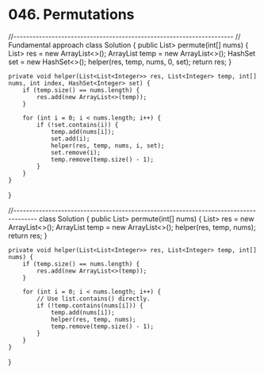 # 046. Permutations

//--------------------------------------------------------------------- // Fundamental approach class Solution { public List&gt; permute\(int\[\] nums\) { List&gt; res = new ArrayList&lt;&gt;\(\); ArrayList temp = new ArrayList&lt;&gt;\(\); HashSet set = new HashSet&lt;&gt;\(\); helper\(res, temp, nums, 0, set\); return res; }

```text
private void helper(List<List<Integer>> res, List<Integer> temp, int[] nums, int index, HashSet<Integer> set) {
    if (temp.size() == nums.length) {
        res.add(new ArrayList<>(temp));
    }

    for (int i = 0; i < nums.length; i++) {
        if (!set.contains(i)) {
            temp.add(nums[i]);
            set.add(i);
            helper(res, temp, nums, i, set);
            set.remove(i);
            temp.remove(temp.size() - 1);
        }
    }
}
```

}

//------------------------------------------------------------------------------------- class Solution { public List&gt; permute\(int\[\] nums\) { List&gt; res = new ArrayList&lt;&gt;\(\); ArrayList temp = new ArrayList&lt;&gt;\(\); helper\(res, temp, nums\); return res; }

```text
private void helper(List<List<Integer>> res, List<Integer> temp, int[] nums) {
    if (temp.size() == nums.length) {
        res.add(new ArrayList<>(temp));
    }

    for (int i = 0; i < nums.length; i++) {
        // Use list.contains() directly.
        if (!temp.contains(nums[i])) {
            temp.add(nums[i]);
            helper(res, temp, nums);
            temp.remove(temp.size() - 1);
        }
    }
}
```

}

